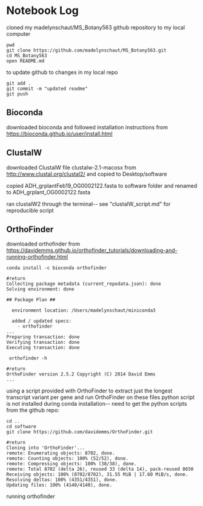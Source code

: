 # Notebook Log

cloned my madelynschaut/MS_Botany563 github repository to my local computer
```
pwd
git clone https://github.com/madelynschaut/MS_Botany563.git
cd MS_Botany563
open README.md
```

to update github to changes in my local repo
```
git add .
git commit -m "updated readme"
git push
```

## Bioconda
downloaded bioconda and followed installation instructions from https://bioconda.github.io/user/install.html


## ClustalW
downloaded ClustalW file clustalw-2.1-macosx from http://www.clustal.org/clustal2/ and copied to Desktop/software

copied ADH_grplantFeb19_OG0002122.fasta to software folder and renamed to ADH_grplant_OG0002122.fasta

ran clustalW2 through the terminal-- see "clustalW_script.md" for reproducible script


## OrthoFinder
downloaded orthofinder from https://davidemms.github.io/orthofinder_tutorials/downloading-and-running-orthofinder.html
```
conda install -c bioconda orthofinder

#return
Collecting package metadata (current_repodata.json): done
Solving environment: done

## Package Plan ##

  environment location: /Users/madelynschaut/miniconda3

  added / updated specs:
    - orthofinder
...
Preparing transaction: done
Verifying transaction: done
Executing transaction: done

 orthofinder -h

#return
OrthoFinder version 2.5.2 Copyright (C) 2014 David Emms
...
```

using a script provided with OrthoFinder to extract just the longest transcript variant per gene and run OrthoFinder on these files
python script is not installed during conda installation-- need to get the python scripts from the github repo:
```
cd ..
cd software
git clone https://github.com/davidemms/OrthoFinder.git

#return
Cloning into 'OrthoFinder'...
remote: Enumerating objects: 8702, done.
remote: Counting objects: 100% (52/52), done.
remote: Compressing objects: 100% (38/38), done.
remote: Total 8702 (delta 26), reused 33 (delta 14), pack-reused 8650
Receiving objects: 100% (8702/8702), 31.55 MiB | 17.60 MiB/s, done.
Resolving deltas: 100% (4351/4351), done.
Updating files: 100% (4140/4140), done.
```

running orthofinder
```








